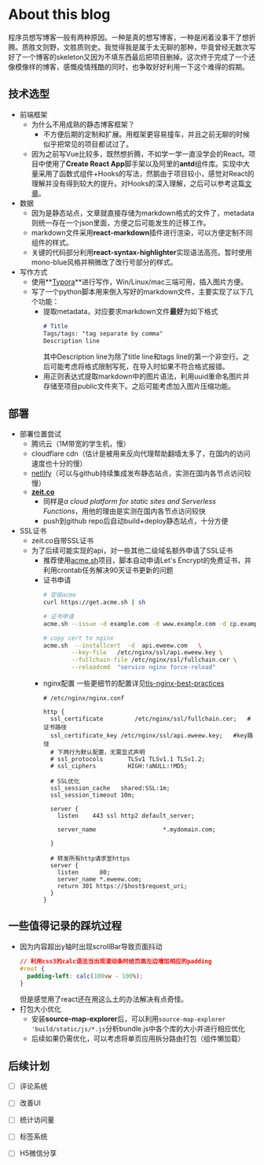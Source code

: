 # About this blog
程序员想写博客一般有两种原因。一种是真的想写博客，一种是闲着没事干了想折腾。质胜文则野，文胜质则史。我觉得我是属于太无聊的那种，毕竟曾经无数次写好了一个博客的skeleton又因为不填东西最后把项目删掉。这次终于完成了一个还像模像样的博客，感慨疫情残酷的同时，也争取好好利用一下这个难得的假期。
## 技术选型
- 前端框架
  - 为什么不用成熟的静态博客框架？
    - 不方便后期的定制和扩展。用框架更容易撞车，并且之前无聊的时候似乎把常见的项目都试过了。
  - 因为之前写Vue比较多，既然想折腾，不如学一学一直没学会的React。项目中使用了**Create React App**脚手架以及阿里的**antd**组件库。实现中大量采用了函数式组件+Hooks的写法，然鹅由于项目较小，感觉对React的理解并没有得到较大的提升。对Hooks的深入理解，之后可以参考这篇[文章](https://www.jianshu.com/p/d396ec03e04a)。
- 数据
  - 因为是静态站点，文章就直接存储为markdown格式的文件了，metadata则统一存在一个json里面，方便之后可能发生的迁移工作。
  - markdown文件采用**react-markdown**插件进行渲染，可以方便定制不同组件的样式。
  - 关键的代码部分利用**react-syntax-highlighter**实现语法高亮。暂时使用mono-blue风格并稍微改了改行号部分的样式。
- 写作方式
  - 使用**[Typora](https://www.typora.io/)**进行写作，Win/Linux/mac三端可用，插入图片方便。
  - 写了一个python脚本用来倒入写好的markdown文件，主要实现了以下几个功能：
    - 提取metadata，对应要求markdown文件**最好**为如下格式
      ```markdown
      # Title
      Tags/tags: "tag separate by comma"
      Description line
      ```
      其中Description line为除了title line和tags line的第一个非空行。之后可能考虑将格式限制写死，在导入时如果不符合格式报错。
    - 用正则表达式提取markdown中的图片语法，利用uuid重命名图片并存储至项目public文件夹下。之后可能考虑加入图片压缩功能。
## 部署
- 部署位置尝试
  - 腾讯云（1M带宽的学生机，慢）
  - cloudflare cdn（估计是被用来反向代理帮助翻墙太多了，在国内的访问速度也十分的慢）
  - [netlify](https://www.netlify.com/)（可以与github持续集成发布静态站点，实测在国内各节点访问较慢）
  - **[zeit.co](zeit.co)**
    - 同样是*a cloud platform for static sites and Serverless Functions*，用他的理由是实测在国内各节点访问较快
    - push到github repo后自动build+deploy静态站点，十分方便
- SSL证书
  - zeit.co自带SSL证书
  - 为了后续可能实现的api，对一些其他二级域名额外申请了SSL证书
    - 推荐使用[acme.sh](https://github.com/acmesh-official/acme.sh)项目，脚本自动申请Let's Encrypt的免费证书，并利用crontab任务解决90天证书更新的问题
    - 证书申请
      ```sh
      # 安装acme
      curl https://get.acme.sh | sh
      
      # 证书申请
      acme.sh --issue -d example.com -d www.example.com -d cp.example.com -w 网站根目录
      
      # copy cert to nginx
      acme.sh  --installcert  -d  api.eweew.com   \
              --key-file   /etc/nginx/ssl/api.eweew.key \
              --fullchain-file /etc/nginx/ssl/fullchain.cer \
              --reloadcmd  "service nginx force-reload"
      ```
    - nginx配置
       一些更细节的配置详见[tls-nginx-best-practices](https://www.linode.com/docs/web-servers/nginx/tls-deployment-best-practices-for-nginx/)
      ```nginx
      # /etc/nginx/nginx.conf
      
      http {
        ssl_certificate			/etc/nginx/ssl/fullchain.cer;	#证书路径     
        ssl_certificate_key	/etc/nginx/ssl/api.eweew.key;	#key路径
        # 下两行为默认配置，无需显式声明
        # ssl_protocols       TLSv1 TLSv1.1 TLSv1.2;
        # ssl_ciphers         HIGH:!aNULL:!MD5;
        
        # SSL优化
        ssl_session_cache   shared:SSL:1m;
        ssl_session_timeout 10m;
      
        server {
          listen	443 ssl http2 default_server;                                                 
          server_name					*.mydomain.com;                        
        }
      
        # 转发所有http请求至https
        server {
          listen      80;
          server_name *.eweew.com;
          return 301 https://$host$request_uri;
        }
      }
      
      ```
      
  
## 一些值得记录的踩坑过程
- 因为内容超出y轴时出现scrollBar导致页面抖动
  ```css
  // 利用css3的calc语法当出现滚动条时给页面左边增加相应的padding
  #root {
    padding-left: calc(100vw - 100%); 
  }
  ```
  但是感觉用了react还在用这么土的办法解决有点奇怪。
- 打包大小优化
  - 安装**source-map-explorer**后，可以利用```source-map-explorer 'build/static/js/*.js```分析bundle.js中各个库的大小并进行相应优化
  - 后续如果仍需优化，可以考虑将单页应用拆分路由打包（组件懒加载）
## 后续计划
- [ ] 评论系统
- [ ] 改善UI
- [ ] 统计访问量
- [ ] 标签系统
- [ ] H5微信分享

